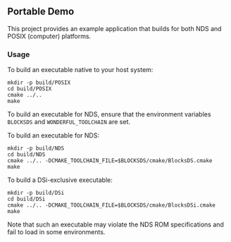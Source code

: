 ## Portable Demo

This project provides an example application that builds for both NDS and POSIX
(computer) platforms.

### Usage

To build an executable native to your host system:
```
mkdir -p build/POSIX
cd build/POSIX
cmake ../..
make
```

To build an executable for NDS, ensure that the environment variables `BLOCKSDS`
and `WONDERFUL_TOOLCHAIN` are set.

To build an executable for NDS:
```
mkdir -p build/NDS
cd build/NDS
cmake ../.. -DCMAKE_TOOLCHAIN_FILE=$BLOCKSDS/cmake/BlocksDS.cmake
make
```

To build a DSi-exclusive executable:
```
mkdir -p build/DSi
cd build/DSi
cmake ../.. -DCMAKE_TOOLCHAIN_FILE=$BLOCKSDS/cmake/BlocksDSi.cmake
make
```

Note that such an executable may violate the NDS ROM specifications and fail to
load in some environments.
